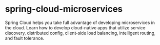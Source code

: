 # spring-cloud-microservices
Spring Cloud helps you take full advantage of developing microservices in the cloud. Learn how to develop cloud-native apps that utilize service discovery, distributed config, client-side load balancing, intelligent routing, and fault tolerance.
